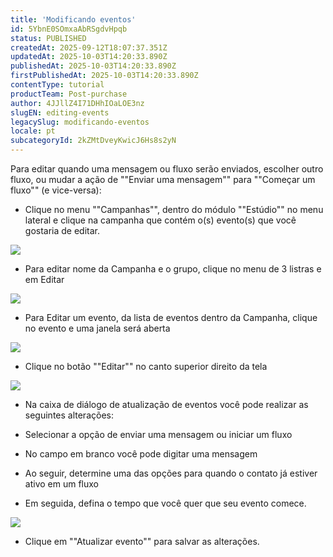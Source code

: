 ```yaml
---
title: 'Modificando eventos'
id: 5YbnE0SOmxaAbRSgdvHpqb
status: PUBLISHED
createdAt: 2025-09-12T18:07:37.351Z
updatedAt: 2025-10-03T14:20:33.890Z
publishedAt: 2025-10-03T14:20:33.890Z
firstPublishedAt: 2025-10-03T14:20:33.890Z
contentType: tutorial
productTeam: Post-purchase
author: 4JJllZ4I71DHhIOaLOE3nz
slugEN: editing-events
legacySlug: modificando-eventos
locale: pt
subcategoryId: 2kZMtDveyKwicJ6Hs8s2yN
---
```


Para editar quando uma mensagem ou fluxo serão enviados, escolher outro fluxo, ou mudar a ação de ""Enviar uma mensagem"" para ""Começar um fluxo"" (e vice-versa):

-    Clique no menu ""Campanhas"", dentro do módulo ""Estúdio"" no menu lateral e clique na campanha que contém o(s) evento(s) que você gostaria de editar.

![](https://raw.githubusercontent.com/vtexdocs/help-center-content/refs/heads/main/docs/pt/tutorials/weni-by-vtex/est%C3%BAdio/modificando-eventos_1.png)

-    Para editar nome da Campanha e o grupo, clique no menu de 3 listras e em Editar

![](https://raw.githubusercontent.com/vtexdocs/help-center-content/refs/heads/main/docs/pt/tutorials/weni-by-vtex/est%C3%BAdio/modificando-eventos_2.png)

-    Para Editar um evento, da lista de eventos dentro da Campanha, clique no evento e uma janela será aberta

![](https://raw.githubusercontent.com/vtexdocs/help-center-content/refs/heads/main/docs/pt/tutorials/weni-by-vtex/est%C3%BAdio/modificando-eventos_3.png)

-    Clique no botão ""Editar"" no canto superior direito da tela

![](https://raw.githubusercontent.com/vtexdocs/help-center-content/refs/heads/main/docs/pt/tutorials/weni-by-vtex/est%C3%BAdio/modificando-eventos_4.png)

-    Na caixa de diálogo de atualização de eventos você pode realizar as seguintes alterações:

-  Selecionar a opção de enviar uma mensagem ou iniciar um fluxo

-   No campo em branco você pode digitar uma mensagem

-   Ao seguir, determine uma das opções para quando o contato já estiver ativo em um fluxo

-   Em seguida, defina o tempo que você quer que seu evento comece.

![](https://raw.githubusercontent.com/vtexdocs/help-center-content/refs/heads/main/docs/pt/tutorials/weni-by-vtex/est%C3%BAdio/modificando-eventos_5.png)

-    Clique em ""Atualizar evento"" para salvar as alterações.
